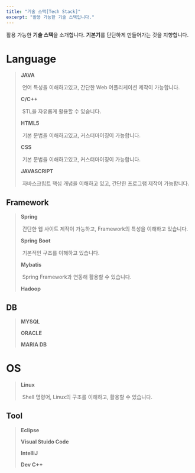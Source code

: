 ```yaml
---
title: "기술 스택[Tech Stack]"
excerpt: "활용 가능한 기술 스택입니다."
---
```


 활용 가능한 **기술 스택**을 소개합니다. **기본기**를 단단하게 만들어가는 것을 지향합니다.



# Language

> **JAVA** 
>
> ​		언어 특성을 이해하고있고, 간단한 Web 어플리케이션 제작이 가능합니다.
>
> **C/C++**
>
> ​		STL을 자유롭게 활용할 수 있습니다.
>
> **HTML5**
>
> ​		기본 문법을 이해하고있고, 커스터마이징이 가능합니다.
>
> **CSS**
>
> ​		기본 문법을 이해하고있고, 커스터마이징이 가능합니다.
>
> **JAVASCRIPT**
>
> ​		자바스크립트 핵심 개념을 이해하고 있고, 간단한 프로그램 제작이 가능합니다.



## Framework

>**Spring**
>
>​		간단한 웹 사이트 제작이 가능하고, Framework의 특성을 이해하고 있습니다.
>
>**Spring Boot**
>
>​		기본적인 구조를 이해하고 있습니다.
>
>**Mybatis**
>
>​		Spring Framework과 연동해 활용할 수 있습니다.
>
>**Hadoop**



## DB

> **MYSQL**
>
> **ORACLE**
>
> **MARIA DB**



# OS

>**Linux**
>
>​		Shell 명령어, Linux의 구조를 이해하고, 활용할 수 있습니다.



## Tool

>**Eclipse**
>
>**Visual Stuido Code**
>
>**IntelliJ**
>
>**Dev C++**


